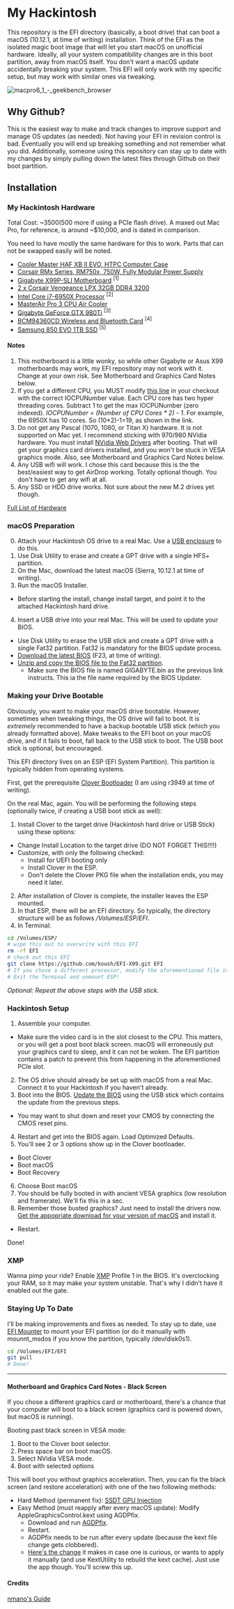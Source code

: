 # My Hackintosh

This repository is the EFI directory (basically, a boot drive) that can boot a macOS (10.12.1, at time of writing) installation. Think of the EFI as the isolated magic boot image that will let you start macOS on unofficial hardware. Ideally, all your system compatibility changes are in this boot partition, away from macOS itself. You don't want a macOS update accidentally breaking your system.
This EFI will only work with my specific setup, but may work with similar ones via tweaking.

![macpro6_1_-_geekbench_browser](https://cloud.githubusercontent.com/assets/73924/20958327/f1370bc8-bc09-11e6-823b-833d1da15cbd.png)

## Why Github?

This is the easiest way to make and track changes to improve support and manage OS updates (as needed). Not having your EFI in revision control is bad. Eventually you will end up breaking something and not remember what you did.
Additionally, someone using this repository can stay up to date with my changes by simply pulling down the latest files through Github on their boot partition.

## Installation

### My Hackintosh Hardware

Total Cost: ~$3500 ($500 more if using a PCIe flash drive). A maxed out Mac Pro, for reference, is around ~$10,000, and is dated in comparison.

You need to have mostly the same hardware for this to work. Parts that can not be swapped easily will be noted.

* [Cooler Master HAF XB II EVO, HTPC Computer Case](http://amzn.to/2h4oiqI)
* [Corsair RMx Series, RM750x, 750W, Fully Modular Power Supply](http://amzn.to/2g8zbe4)
* [Gigabyte X99P-SLI Motherboard](http://amzn.to/2g8vxAR) <sup>[1]</sup>
* [2 x Corsair Vengeance LPX 32GB DDR4 3200](http://amzn.to/2h4l729)
* [Intel Core i7-6950X Processor](http://amzn.to/2gBbozC) <sup>[2]</sup>
* [MasterAir Pro 3 CPU Air Cooler](http://amzn.to/2h4pL0k)
* [Gigabyte GeForce GTX 980Ti](http://amzn.to/2h1rDXd) <sup>[3]</sup>
* [BCM94360CD Wireless and Bluetooth Card](http://amzn.to/2g8AQ3m) <sup>[4]</sup>
* [Samsung 850 EVO 1TB SSD](http://amzn.to/2h2yJuG) <sup>[5]</sup>

#### Notes
1. This motherboard is a little wonky, so while other Gigabyte or Asus X99 motherboards may work, my EFI repository may not work with it. Change at your own risk. See Motherboard and Graphics Card Notes below.
2. If you get a different CPU, you MUST modify [this line](https://github.com/koush/EFI-X99/blob/master/CLOVER/kexts/Other/VoodooTSCSync.kext/Contents/Info.plist#L54) in your checkout with the correct IOCPUNumber value. Each CPU core has two hyper threading cores. Subtract 1 to get the max IOCPUNumber (zero indexed). _IOCPUNumber = (Number of CPU Cores * 2) - 1_. For example, the 6950X has 10 cores. So (10*2)-1=19, as shown in the link.
3. Do not get any Pascal (1070, 1080, or Titan X) hardware. It is not supported on Mac yet. I recommend sticking with 970/980 NVidia hardware. You must install [NVidia Web Drivers](http://www.insanelymac.com/forum/topic/306535-nvidia-web-driver-updates-for-el-capitan-update-10242016/) after booting. That will get your graphics card drivers installed, and you won't be stuck in VESA graphics mode. Also, see Motherboard and Graphics Card Notes below.
4. Any USB wifi will work. I chose this card because this is the the best/easiest way to get AirDrop working. Totally optional though. You don't have to get any wifi at all.
5. Any SSD or HDD drive works. Not sure about the new M.2 drives yet though.

[Full List of Hardware](http://a.co/7V7E9QI)

### macOS Preparation
0. Attach your Hackintosh OS drive to a real Mac. Use a [USB enclosure](http://amzn.to/2h4wuY0) to do this.
1. Use Disk Utility to erase and create a GPT drive with a single HFS+ partition.
2. On the Mac, download the latest macOS (Sierra, 10.12.1 at time of writing).
3. Run the macOS Installer.
  * Before starting the install, change install target, and point it to the attached Hackintosh hard drive.
4. Insert a USB drive into your real Mac. This will be used to update your BIOS.
  * Use Disk Utility to erase the USB stick and create a GPT drive with a single Fat32 partition. Fat32 is mandatory for the BIOS update process.
  * [Download the latest BIOS](http://www.gigabyte.com/products/product-page.aspx?pid=5658#bios) (F23, at time of writing).
  * [Unzip and copy the BIOS file to the Fat32 partition](https://www.gigabytenordic.com/update-bios-using-q-flash-plus-x99-motherboards/).
    * Make sure the BIOS file is named GIGABYTE.bin as the previous link instructs. This ia the file name required by the BIOS Updater.

### Making your Drive Bootable

Obviously, you want to make your macOS drive bootable. However, sometimes when tweaking things, the OS drive will fail to boot. It is *extremely* recommended to have a backup bootable USB stick (which you already formatted above). Make tweaks to the EFI boot on your macOS drive, and if it fails to boot, fall back to the USB stick to boot. The USB boot stick is optional, but encouraged.

This EFI directory lives on an ESP (EFI System Partition). This partition is typically hidden from operating systems.

First, get the prerequisite [Clover Bootloader](https://sourceforge.net/projects/cloverefiboot/files/Installer/) (I am using r3949 at time of writing).

On the real Mac, again. You will be performing the following steps (optionally twice, if creating a USB boot stick as well):

1. Install Clover to the target drive (Hackintosh hard drive or USB Stick) using these options:
  * Change Install Location to the target drive (DO NOT FORGET THIS!!!!)
  * Customize, with only the following checked:
    * Install for UEFI booting only
    * Install Clover in the ESP.
    * Don't delete the Clover PKG file when the installation ends, you may need it later.
2. After installation of Clover is complete, the installer leaves the ESP mounted.
3. In that ESP, there will be an EFI directory. So typically, the directory structure will be as follows _/Volumes/ESP/EFI_.
4. In Terminal:
```sh
cd /Volumes/ESP/
# wipe this out to overwrite with this EFI
rm -rf EFI
# check out this EFI
git clone https://github.com/koush/EFI-X99.git EFI
# If you chose a different processor, modify the aforementioned file in VoodooTSCSync.kext.
# Exit the Terminal and unmount ESP! 
```

_Optional: Repeat the above steps with the USB stick._

### Hackintosh Setup

1. Assemble your computer.
  * Make sure the video card is in the slot closest to the CPU. This matters, or you will get a post boot black screen. macOS will erroneously put your graphics card to sleep, and it can not be woken. The EFI partition contains a patch to prevent this from happening in the aforementioned PCIe slot.
2. The OS drive should already be set up with macOS from a real Mac. Connect it to your Hackintosh if you haven't already.
3. Boot into the BIOS. [Update the BIOS](https://www.gigabytenordic.com/update-bios-using-q-flash-plus-x99-motherboards/) using the USB stick which contains the update from the previous steps.
  * You may want to shut down and reset your CMOS by connecting the CMOS reset pins.
4. Restart and get into the BIOS again. Load Optimized Defaults.
5. You'll see 2 or 3 options show up in the Clover bootloader.
 * Boot Clover
 * Boot macOS
 * Boot Recovery
6. Choose Boot macOS
7. You should be fully booted in with ancient VESA graphics (low resolution and framerate). We'll fix this in a sec.
8. Remember those busted graphics? Just need to install the drivers now. [Get the appopriate download for your version of macOS](http://www.insanelymac.com/forum/topic/306535-nvidia-web-driver-updates-for-el-capitan-update-10242016/) and install it.
 * Restart.

Done!

### XMP
Wanna pimp your ride? Enable [XMP](http://www.intel.com/content/www/us/en/gaming/extreme-memory-profile-xmp.html) Profile 1 in the BIOS. It's overclocking your RAM, so it may make your system unstable. That's why I didn't have it enabled out the gate.

### Staying Up To Date
I'll be making improvements and fixes as needed. To stay up to date, use [EFI Mounter](http://www.insanelymac.com/forum/files/file/528-efi-mounter/) to mount your EFI partition (or do it manually with mounnt_msdos if you know the partition, typically /dev/disk0s1).

```sh
cd /Volumes/EFI/EFI
git pull
# Done!
```

---

#### Motherboard and Graphics Card Notes - Black Screen
If you chose a different graphics card or motherboard, there's a chance that your computer will boot to a black screen (graphics card is powered down, but macOS is running).

Booting past black screen in VESA mode:
  1. Boot to the Clover boot selector.
  2. Press space bar on boot macOS.
  3. Select NVidia VESA mode.
  4. Boot with selected options

This will boot you without graphics acceleration. Then, you can fix the black screen (and restore acceleration) with one of the two following methods:
  * Hard Method (permanent fix): [SSDT GPU Injection](https://www.tonymacx86.com/threads/ssdt-gpu-graphics-card-injection.183354/)
  * Easy Method (must reapply after every macOS update): Modify AppleGraphicsControl.kext using AGDPfix.
    * Download and run [AGDPfix](http://www.insanelymac.com/forum/files/file/424-agdpfix/).
    * Restart.
    * AGDPfix needs to be run after every update (because the kext file change gets clobbered).
    * [Here's the change](https://github.com/koush/EFI-X99/blob/master/AppleGraphicsControl.kext.diff) it makes in case one is curious, or wants to apply it manually (and use KextUtility to rebuild the kext cache). Just use the app though. You'll screw this up.

#### Credits
[nmano's Guide](https://www.tonymacx86.com/threads/mac-osx-10-12-with-x99-broadwell-e-family-and-haswell-e-family.197513/)
